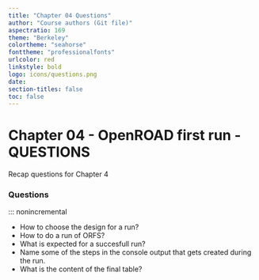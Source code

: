 ```yaml
---
title: "Chapter 04 Questions"
author: "Course authors (Git file)"
aspectratio: 169
theme: "Berkeley"
colortheme: "seahorse"
fonttheme: "professionalfonts"
urlcolor: red
linkstyle: bold
logo: icons/questions.png
date:
section-titles: false
toc: false
---
```


# Chapter 04 - OpenROAD first run - QUESTIONS

Recap questions for Chapter 4

### Questions
::: nonincremental

- How to choose the design for a run?
- How to do a run of ORFS?
- What is expected for a succesfull run?
- Name some of the steps in the console output that gets created during the run.
- What is the content of the final table?

